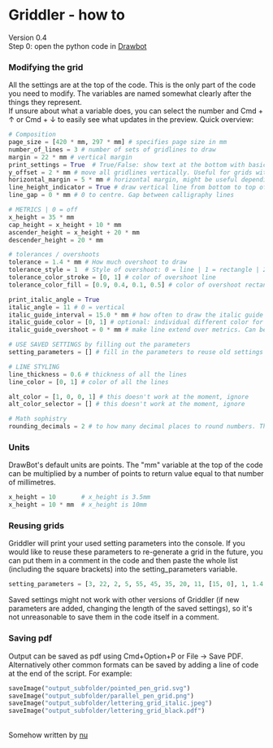 # Griddler - how to

Version 0.4\
Step 0: open the python code in [Drawbot](https://www.drawbot.com/)

### Modifying the grid
All the settings are at the top of the code. This is the only part of the code you need to modify. The variables are named somewhat clearly after the things they represent.\
If unsure about what a variable does, you can select the number and  Cmd + ↑  or  Cmd + ↓  to easily see what updates in the preview.
Quick overview:
```Python
# Composition
page_size = [420 * mm, 297 * mm] # specifies page size in mm
number_of_lines = 3 # number of sets of gridlines to draw
margin = 22 * mm # vertical margin
print_settings = True  # True/False: show text at the bottom with basic metrics info
y_offset = 2 * mm # move all gridlines vertically. Useful for grids without a descender
horizontal_margin = 5 * mm # horizontal margin, might be useful depending on printer
line_height_indicator = True # draw vertical line from bottom to top of the set of gridlines
line_gap = 0 * mm # 0 to centre. Gap between calligraphy lines

# METRICS | 0 = off
x_height = 35 * mm
cap_height = x_height + 10 * mm
ascender_height = x_height + 20 * mm
descender_height = 20 * mm

# tolerances / overshoots
tolerance = 1.4 * mm # How much overshoot to draw
tolerance_style = 1  # Style of overshoot: 0 = line | 1 = rectangle | 2 = both
tolerance_color_stroke = [0, 1] # color of overshoot line
tolerance_color_fill = [0.9, 0.4, 0.1, 0.5] # color of overshoot rectangle

print_italic_angle = True
italic_angle = 11 # 0 = vertical
italic_guide_interval = 15.0 * mm # how often to draw the italic guide
italic_guide_color = [0, 1] # optional: individual different color for italic guide
italic_guide_overshoot = 0 * mm # make line extend over metrics. Can be practical when drawing to align ruler to the italic guide

# USE SAVED SETTINGS by filling out the parameters
setting_parameters = [] # fill in the parameters to reuse old settings

# LINE STYLING
line_thickness = 0.6 # thickness of all the lines
line_color = [0, 1] # color of all the lines

alt_color = [1, 0, 0, 1] # this doesn't work at the moment, ignore
alt_color_selector = [] # this doesn't work at the moment, ignore

# Math sophistry
rounding_decimals = 2 # to how many decimal places to round numbers. This comes to play mainly in what is displayed at the bottom of the sheet.
```

### Units
DrawBot's default units are points. The "mm" variable at the top of the code can be multiplied by a number of points to return value equal to that number of millimetres. 
```Python
x_height = 10       # x_height is 3.5mm
x_height = 10 * mm  # x_height is 10mm
```

### Reusing grids
Griddler will print your used setting parameters into the console. If you would like to reuse these parameters to re-generate a grid in the future, you can put them in a comment in the code and then paste the whole list (including the square brackets) into the setting_parameters variable.
```Python
setting_parameters = [3, 22, 2, 5, 55, 45, 35, 20, 11, [15, 0], 1, 1.4, 1, [[0, 1], [0.9, 0.4, 0.1, 0.5]], [420, 297]]
```
Saved settings might not work with other versions of Griddler (if new parameters are added, changing the length of the saved settings), so it's not unreasonable to save them in the code itself in a comment.

### Saving pdf
Output can be saved as pdf using Cmd+Option+P or File → Save PDF. Alternatively other common formats can be saved by adding a line of code at the end of the script. For example:
```Python
saveImage("output_subfolder/pointed_pen_grid.svg")
saveImage("output_subfolder/parallel_pen_grid.png")
saveImage("output_subfolder/lettering_grid_italic.jpeg")
saveImage("output_subfolder/lettering_grid_black.pdf")
```
\
Somehow written by [nu](https://letters.nu/)